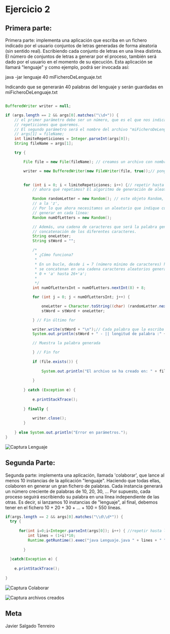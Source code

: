 # Ejercicio 2

## Primera parte: 
Primera parte: implementa una aplicación que escriba en un fichero indicado por el usuario conjuntos de letras generadas de forma aleatoria (sin sentido real). Escribiendo cada conjunto de letras en una línea distinta. El número de conjuntos de letras a generar por el proceso, también será dado por el usuario en el momento de su ejecución. Esta aplicación se llamará "lenguaje" y como ejemplo, podrá ser invocada así:

java -jar lenguaje 40 miFicheroDeLenguaje.txt

Indicando que se generarán 40 palabras del lenguaje y serán guardadas en miFicheroDeLenguaje.txt

```java

BufferedWriter writer = null;

if (args.length == 2 && args[0].matches("\\d+")) {
	// el primer parámetro debe ser un número, que es el que nos indica el número de
	// repeticiones que queremos.
	// El segundo parámetro será el nombre del archivo "miFicheroDeLenguaje.txt"
	// args[1] = fileName;
	int limiteRepeticiones = Integer.parseInt(args[0]);
	String fileName = args[1];

	try {

		File file = new File(fileName); // creamos un archivo con nombre dado en el parámetro 2

		writer = new BufferedWriter(new FileWriter(file, true));// pongo true para que no elimine el archivo
																		// anterior, si no que añada lineas

		for (int i = 0; i < limiteRepeticiones; i++) {// repetir hasta llegar al número de repeticiones indicadas
			// ahora qué repetimos? El algoritmo de generación de aleatorios.

			Random randomLetter = new Random(); // este objeto Random, generará un caracter aleatorio de la 'a'
			// a la 'z',
			// Por lo que ahora necesitamos un aleatorio que indique cuántas letras necesita
			// generar en cada línea:
			Random numOfLetters = new Random();

			// Además, una cadena de caracteres que será la palabra generada por
			// concatenación de los diferentes caracteres.
			String oneLetter;
			String stWord = "";

			/*
			 * ¿Cómo funciona?
			 *
			 * En un bucle, desde i = 7 (número mínimo de caracteres) hasta 15 (num máximo),
			 * se concatenan en una cadena caracteres aleatorios generados 'randomLetter' de
			 * 0 + 'a' hasta 26+'a';
			 * 
			 */
			int numOfLettersInt = numOfLetters.nextInt(8) + 8;

			for (int j = 0; j < numOfLettersInt; j++) {

				oneLetter = Character.toString((char) (randomLetter.nextInt(26) + 'a'));
				stWord = stWord + oneLetter;

			} // Fin último for

			writer.write(stWord + "\n");// Cada palabra que la escriba y me añada un salto de línea
			System.out.println(stWord + " - || longitud de palabra :" + stWord.length() + " letras.");

			// Muestra la palabra generada

			} // Fin for
	
			if (file.exists()) {
			
				System.out.println("El archivo se ha creado en: " + file.getAbsolutePath().toString());
			
			}
		
		} catch (Exception e) {
	
			e.printStackTrace();
		
		} finally {
			
			writer.close();
		}
		
	} else System.out.println("Error en parámetros.");
}
```

![Captura Lenguaje](http://subirimagen.me/uploads/20181124103101.png)



## Segunda Parte:
Segunda parte: implementa una aplicación, llamada 'colaborar', que lance al menos 10 instancias de la aplicación "lenguaje". 
Haciendo que todas ellas, colaboren en generar un gran fichero de palabras. 
Cada instancia generará un número creciente de palabras de 10, 20, 30, … 
Por supuesto, cada proceso seguirá escribiendo su palabra en una línea independiente de las otras. 
Es decir, si lanzamos 10 instancias de "lenguaje", al final, debemos tener en el fichero 10 + 20 + 30 + … + 100 = 550 líneas.

```java 
if(args.length == 2 && args[0].matches("\\d\\d*")) {	
  try {
							
	  for(int i=0;i<Integer.parseInt(args[0]); i++) { //repetir hasta llegar al número de repeticiones indicadas
		  int lines = (1+i)*10;						
		  Runtime.getRuntime().exec("java Lenguaje.java " + lines + " " + args[1] );
						
		}
						
  }catch(Exception e) {
				
	e.printStackTrace();			
			
}
```

![Captura Colaborar](http://subirimagen.me/uploads/20181124103319.png)

![Captura archivos creados](http://subirimagen.me/uploads/20181124103412.png)

## Meta

Javier Salgado Tenreiro
